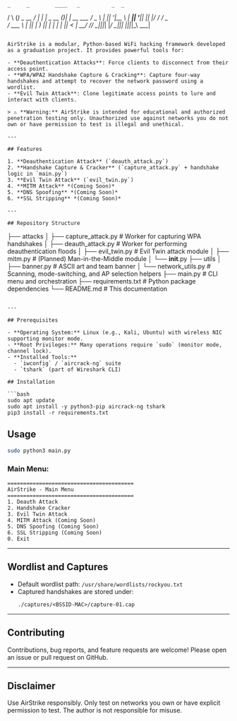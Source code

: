     _     _        ____   _          _  _
   / \   (_) _ __ / ___| | |_  _ __ (_)| | __  ___ 
  / _ \  | || '__|\___ \ | __|| '__|| || |/ / / _ \
 / ___ \ | || |    ___) || |_ | |   | ||   < |  __/
/_/   \_\|_||_|   |____/  \__||_|   |_||_|\_\ \___|
```

AirStrike is a modular, Python-based WiFi hacking framework developed as a graduation project. It provides powerful tools for:

- **Deauthentication Attacks**: Force clients to disconnect from their access point.
- **WPA/WPA2 Handshake Capture & Cracking**: Capture four-way handshakes and attempt to recover the network password using a wordlist.
- **Evil Twin Attack**: Clone legitimate access points to lure and interact with clients.

> ⚠️ **Warning:** AirStrike is intended for educational and authorized penetration testing only. Unauthorized use against networks you do not own or have permission to test is illegal and unethical.

---

## Features

1. **Deauthentication Attack** (`deauth_attack.py`)
2. **Handshake Capture & Cracker** (`capture_attack.py` + handshake logic in `main.py`)
3. **Evil Twin Attack** (`evil_twin.py`)
4. **MITM Attack** *(Coming Soon)*
5. **DNS Spoofing** *(Coming Soon)*
6. **SSL Stripping** *(Coming Soon)*

---

## Repository Structure

```
├── attacks
│   ├── capture_attack.py      # Worker for capturing WPA handshakes
│   ├── deauth_attack.py       # Worker for performing deauthentication floods
│   ├── evil_twin.py           # Evil Twin attack module
│   ├── mitm.py                # (Planned) Man-in-the-Middle module
│   └── __init__.py
├── utils
│   ├── banner.py              # ASCII art and team banner
│   └── network_utils.py       # Scanning, mode-switching, and AP selection helpers
├── main.py                    # CLI menu and orchestration
├── requirements.txt           # Python package dependencies
└── README.md                  # This documentation
```

---

## Prerequisites

- **Operating System:** Linux (e.g., Kali, Ubuntu) with wireless NIC supporting monitor mode.
- **Root Privileges:** Many operations require `sudo` (monitor mode, channel lock).
- **Installed Tools:**
  - `iwconfig` / `aircrack-ng` suite
  - `tshark` (part of Wireshark CLI)

## Installation

```bash
sudo apt update
sudo apt install -y python3-pip aircrack-ng tshark
pip3 install -r requirements.txt
```

## Usage

```bash
sudo python3 main.py
```

### Main Menu:
```
========================================
AirStrike - Main Menu
========================================
1. Deauth Attack
2. Handshake Cracker
3. Evil Twin Attack
4. MITM Attack (Coming Soon)
5. DNS Spoofing (Coming Soon)
6. SSL Stripping (Coming Soon)
0. Exit
```

---

## Wordlist and Captures

- Default wordlist path: `/usr/share/wordlists/rockyou.txt`
- Captured handshakes are stored under:
  ```
  ./captures/<BSSID-MAC>/capture-01.cap
  ```

---

## Contributing

Contributions, bug reports, and feature requests are welcome! Please open an issue or pull request on GitHub.

---

## Disclaimer

Use AirStrike responsibly. Only test on networks you own or have explicit permission to test. The author is not responsible for misuse.
